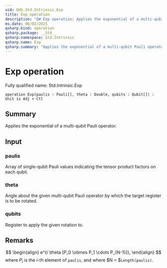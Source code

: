 ```yaml
---
uid: Qdk.Std.Intrinsic.Exp
title: Exp operation
description: "Q# Exp operation: Applies the exponential of a multi-qubit Pauli operator."
ms.date: 06/02/2025
qsharp.kind: operation
qsharp.package: __Std__
qsharp.namespace: Std.Intrinsic
qsharp.name: Exp
qsharp.summary: "Applies the exponential of a multi-qubit Pauli operator."
---
```


# Exp operation

Fully qualified name: Std.Intrinsic.Exp

```qsharp
operation Exp(paulis : Pauli[], theta : Double, qubits : Qubit[]) : Unit is Adj + Ctl
```

## Summary
Applies the exponential of a multi-qubit Pauli operator.

## Input
### paulis
Array of single-qubit Pauli values indicating the tensor product
factors on each qubit.
### theta
Angle about the given multi-qubit Pauli operator by which the
target register is to be rotated.
### qubits
Register to apply the given rotation to.

## Remarks
$$
\begin{align}
    e^{i \theta [P_0 \otimes P_1 \cdots P_{N-1}]},
\end{align}
$$
where $P_i$ is the $i$-th element of `paulis`, and where
$N = $`Length(paulis)`.
